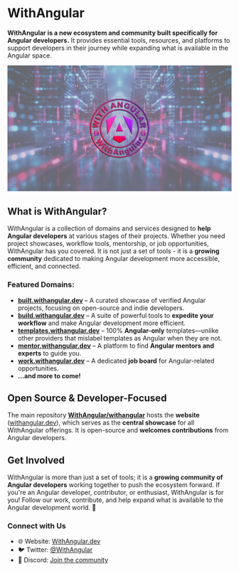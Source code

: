 # WithAngular

**WithAngular is a new ecosystem and community built specifically for Angular developers.** It provides essential tools, resources, and platforms to support developers in their journey while expanding what is available in the Angular space.

[![WithAngular](/profile/withangular_dev_cover-logo.jpg)](https://withangular.dev)

## What is WithAngular?
WithAngular is a collection of domains and services designed to **help Angular developers** at various stages of their projects. Whether you need project showcases, workflow tools, mentorship, or job opportunities, WithAngular has you covered. It is not just a set of tools - it is a **growing community** dedicated to making Angular development more accessible, efficient, and connected.

### Featured Domains:

- **[built.withangular.dev](https://built.withangular.dev)** – A curated showcase of verified Angular projects, focusing on open-source and indie developers.
- **[build.withangular.dev](https://build.withangular.dev)** – A suite of powerful tools to **expedite your workflow** and make Angular development more efficient.
- **[templates.withangular.dev](https://templates.withangular.dev)** – 100% **Angular-only** templates—unlike other providers that mislabel templates as Angular when they are not.
- **[mentor.withangular.dev](https://mentor.withangular.dev)** – A platform to find **Angular mentors and experts** to guide you.
- **[work.withangular.dev](https://work.withangular.dev)** – A dedicated **job board** for Angular-related opportunities.
- **...and more to come!**

## Open Source & Developer-Focused
The main repository **[WithAngular/withangular](https://github.com/WithAngular/withangular)** hosts the **website** ([withangular.dev](https://withangular.dev)), which serves as the **central showcase** for all WithAngular offerings. It is open-source and **welcomes contributions** from Angular developers.

## Get Involved
WithAngular is more than just a set of tools; it is a **growing community of Angular developers** working together to push the ecosystem forward. If you're an Angular developer, contributor, or enthusiast, WithAngular is for you! Follow our work, contribute, and help expand what is available to the Angular development world. 💙


### Connect with Us
- 🌐 Website: [WithAngular.dev](https://withangular.dev)
- 🐦 Twitter: [@WithAngular](https://twitter.com/WithAngular)
- 💬 Discord: [Join the community](https://discord.gg/G2m2zeqm7nr)